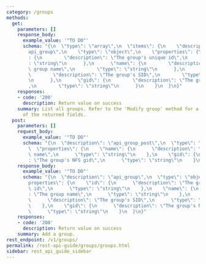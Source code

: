 ```yaml
---
category: /groups
methods:
  get:
    parameters: []
    response_body:
      example_value: '"TO DO"'
      schema: "{\n  \"type\": \"array\",\n  \"items\": {\n    \"description\": \"\
        api_group\",\n    \"type\": \"object\",\n    \"properties\": {\n      \"id\"\
        : {\n        \"description\": \"The group's unique id\",\n        \"type\"\
        : \"string\"\n      },\n      \"name\": {\n        \"description\": \"The\
        \ group name\",\n        \"type\": \"string\"\n      },\n      \"sid\": {\n\
        \        \"description\": \"The group's SID\",\n        \"type\": \"string\"\
        \n      },\n      \"gid\": {\n        \"description\": \"The group's NFS gid\"\
        ,\n        \"type\": \"string\"\n      }\n    }\n  }\n}"
    responses:
    - code: '200'
      description: Return value on success
    summary: List all groups. Refer to the 'Modify group' method for a description
      of the returned fields.
  post:
    parameters: []
    request_body:
      example_value: '"TO DO"'
      schema: "{\n  \"description\": \"api_group_post\",\n  \"type\": \"object\",\n\
        \  \"properties\": {\n    \"name\": {\n      \"description\": \"The group\
        \ name\",\n      \"type\": \"string\"\n    },\n    \"gid\": {\n      \"description\"\
        : \"The group's NFS gid\",\n      \"type\": \"string\"\n    }\n  }\n}"
    response_body:
      example_value: '"TO DO"'
      schema: "{\n  \"description\": \"api_group\",\n  \"type\": \"object\",\n  \"\
        properties\": {\n    \"id\": {\n      \"description\": \"The group's unique\
        \ id\",\n      \"type\": \"string\"\n    },\n    \"name\": {\n      \"description\"\
        : \"The group name\",\n      \"type\": \"string\"\n    },\n    \"sid\": {\n\
        \      \"description\": \"The group's SID\",\n      \"type\": \"string\"\n\
        \    },\n    \"gid\": {\n      \"description\": \"The group's NFS gid\",\n\
        \      \"type\": \"string\"\n    }\n  }\n}"
    responses:
    - code: '200'
      description: Return value on success
    summary: Add a group.
rest_endpoint: /v1/groups/
permalink: /rest-api-guide/groups/groups.html
sidebar: rest_api_guide_sidebar
---
```

